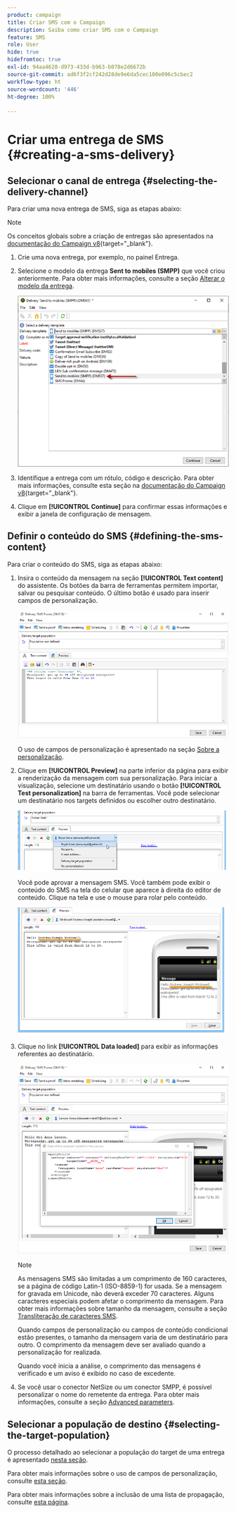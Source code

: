 ```yaml
---
product: campaign
title: Criar SMS com o Campaign
description: Saiba como criar SMS com o Campaign
feature: SMS
role: User
hide: true
hidefromtoc: true
exl-id: 94aa4628-d973-433d-b963-b078e2d6672b
source-git-commit: ad6f3f2cf242d28de9e6da5cec100e096c5cbec2
workflow-type: ht
source-wordcount: '446'
ht-degree: 100%

---
```


# Criar uma entrega de SMS {#creating-a-sms-delivery}

## Selecionar o canal de entrega {#selecting-the-delivery-channel}

Para criar uma nova entrega de SMS, siga as etapas abaixo:

>[!NOTE]
>
>Os conceitos globais sobre a criação de entregas são apresentados na [documentação do Campaign v8](https://experienceleague.adobe.com/docs/campaign/campaign-v8/send/create-message.html?lang=pt-BR){target="_blank"}.

1. Crie uma nova entrega, por exemplo, no painel Entrega.
1. Selecione o modelo da entrega **Sent to mobiles (SMPP)** que você criou anteriormente. Para obter mais informações, consulte a seção [Alterar o modelo da entrega](sms-set-up.md#changing-the-delivery-template).

   ![](assets/s_user_mobile_wizard.png)

1. Identifique a entrega com um rótulo, código e descrição. Para obter mais informações, consulte esta seção na [documentação do Campaign v8](https://experienceleague.adobe.com/docs/campaign/campaign-v8/send/create-message.html?lang=pt-BR#create-the-delivery){target="_blank"}.
1. Clique em **[!UICONTROL Continue]** para confirmar essas informações e exibir a janela de configuração de mensagem.

## Definir o conteúdo do SMS {#defining-the-sms-content}

Para criar o conteúdo do SMS, siga as etapas abaixo:

1. Insira o conteúdo da mensagem na seção **[!UICONTROL Text content]** do assistente. Os botões da barra de ferramentas permitem importar, salvar ou pesquisar conteúdo. O último botão é usado para inserir campos de personalização.

   ![](assets/s_ncs_user_wizard_sms01_138.png)

   O uso de campos de personalização é apresentado na seção [Sobre a personalização](about-personalization.md).

1. Clique em **[!UICONTROL Preview]** na parte inferior da página para exibir a renderização da mensagem com sua personalização. Para iniciar a visualização, selecione um destinatário usando o botão **[!UICONTROL Test personalization]** na barra de ferramentas. Você pode selecionar um destinatário nos targets definidos ou escolher outro destinatário.

   ![](assets/s_ncs_user_wizard_sms01_139.png)

   Você pode aprovar a mensagem SMS. Você também pode exibir o conteúdo do SMS na tela do celular que aparece à direita do editor de conteúdo. Clique na tela e use o mouse para rolar pelo conteúdo.

   ![](assets/s_ncs_user_wizard_sms01_140.png)

1. Clique no link **[!UICONTROL Data loaded]** para exibir as informações referentes ao destinatário.

   ![](assets/s_user_mobile_wizard_sms_02.png)

   >[!NOTE]
   >
   >As mensagens SMS são limitadas a um comprimento de 160 caracteres, se a página de código Latin-1 (ISO-8859-1) for usada. Se a mensagem for gravada em Unicode, não deverá exceder 70 caracteres. Alguns caracteres especiais podem afetar o comprimento da mensagem. Para obter mais informações sobre tamanho da mensagem, consulte a seção [Transliteração de caracteres SMS](#about-character-transliteration).
   >
   >Quando campos de personalização ou campos de conteúdo condicional estão presentes, o tamanho da mensagem varia de um destinatário para outro. O comprimento da mensagem deve ser avaliado quando a personalização for realizada.
   >
   >Quando você inicia a análise, o comprimento das mensagens é verificado e um aviso é exibido no caso de excedente.

1. Se você usar o conector NetSize ou um conector SMPP, é possível personalizar o nome do remetente da entrega. Para obter mais informações, consulte a seção [Advanced parameters](#advanced-parameters).

## Selecionar a população de destino {#selecting-the-target-population}

O processo detalhado ao selecionar a população do target de uma entrega é apresentado [nesta seção](steps-defining-the-target-population.md).

Para obter mais informações sobre o uso de campos de personalização, consulte [esta seção](about-personalization.md).

Para obter mais informações sobre a inclusão de uma lista de propagação, consulte [esta página](about-seed-addresses.md).
